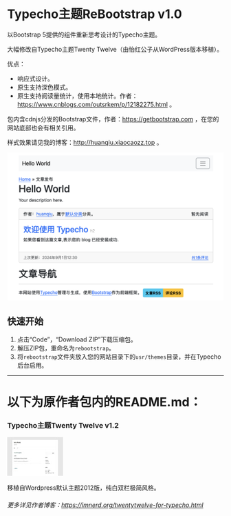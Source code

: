 # Typecho主题ReBootstrap v1.0

以Bootstrap 5提供的组件重新思考设计的Typecho主题。

大幅修改自Typecho主题Twenty Twelve（由怡红公子从WordPress版本移植）。

优点：

- 响应式设计。
- 原生支持深色模式。
- 原生支持阅读量统计，使用本地统计。作者：https://www.cnblogs.com/outsrkem/p/12182275.html 。

包内含cdnjs分发的Bootstrap文件，作者：https://getbootstrap.com ，在您的网站底部也会有相关引用。

样式效果请见我的博客：http://huanqiu.xiaocaozz.top 。

![screenshot](screenshot.png)

## 快速开始

1. 点击“Code”，“Download ZIP”下载压缩包。
2. 解压ZIP包，重命名为`rebootstrap`。
3. 将`rebootstrap`文件夹放入您的网站目录下的`usr/themes`目录，并在Typecho后台启用。

---

# 以下为原作者包内的README.md：

### Typecho主题Twenty Twelve v1.2

![screenshot](legacy_screenshot.png)

移植自Wordpress默认主题2012版，纯白双栏极简风格。

###### 更多详见作者博客：https://imnerd.org/twentytwelve-for-typecho.html
